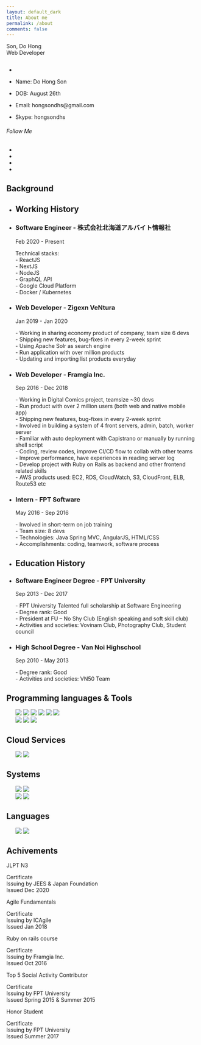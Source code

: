 ```yaml
---
layout: default_dark
title: About me
permalink: /about
comments: false
---
```


<div class="row justify-content-between about-me">
  <div class="col-lg-3 col-md-4 col-sm-12 order-md-12">
    <div class="sticky-top sticky-top-20">
      <div class="profile">
        <div class="profile-name">
          <span class="name">Son, Do Hong</span><br>
          <span class="job">Web Developer</span>
        </div>
        <figure class="profile-image">
          <img src="assets/images/profile.jpg" alt="">
        </figure>
        <ul class="profile-information">
          <li></li>
          <li>
            <p><span>Name:</span> Do Hong Son</p>
          </li>
          <li>
            <p><span>DOB:</span> August 26th</p>
          </li>
          <li>
            <p><span>Email:</span> hongsondhs@gmail.com</p>
          </li>
          <li>
            <p><span>Skype:</span> hongsondhs</p>
          </li>
        </ul>
        <div class="col-md-12 text-center">
          <h6 class="title">Follow Me</h6>
          <ul class="social-links circle">
            <li class="facebook"><a href="https://www.facebook.com/sondh5" target="social_window" title="facebook"> <i class="fa fa-facebook"></i></a></li>
            <li class="xing"><a href="skype:hongsondhs?call" target="social_window" title="instagram"> <i class="fa fa-skype"></i></a></li>
            <li class="linkedin"><a href="https://www.linkedin.com/in/sondh5/" target="social_window" title="linkedin"> <i class="fa fa-linkedin"></i></a></li>
            <li class="stumbleupon"><a href="https://sondh5.pixieset.com/" target="social_window" title="pixieset"> <i class="fa fa-camera"></i></a></li>
          </ul>
        </div>
        <!-- <div class="col-md-12">
          <form method="get" action="{{ site.baseurl }}/public/CV_DOHONGSON.pdf" target="_blank">
            <button type="submit" class="btn site-btn icon">Download CV<i class="fa fa-download" aria-hidden="true"></i></button>
          </form>
          </div> -->
      </div>
    </div>
  </div>
  <div class="col-lg-9 col-md-8 col-sm-12 order-md-1 pr-3">
    <div class="row">
      <div class="col-md-12">
        <div id="content" class="panel-container">
          <!-- Home Page
            ================================================== -->
          <div id="resume" style="display: block;" class="active">
            <div class="row">
              <section class="education">
                <div class="section-title">
                  <span></span>
                  <h2>Background</h2>
                </div>
                <div class="row">
                  <!-- Working History -->
                  <div class="working-history col-md-12 padding_15">
                    <ul class="timeline col-md-12">
                      <li>
                        <i class="fa fa-suitcase" aria-hidden="true"></i>
                        <h2 class="timeline-title">Working History</h2>
                      </li>
                      <!-- a work -->
                      <li>
                        <h3 class="line-title">Software Engineer - 株式会社北海道アルバイト情報社</h3>
                        <span>Feb 2020 - Present</span>
                        <p class="little-text">
                          Technical stacks:<br>
                          - ReactJS<br>
                          - NextJS<br>
                          - NodeJS<br>
                          - GraphQL API<br>
                          - Google Cloud Platform<br>
                          - Docker / Kubernetes
                        </p>
                      </li>
                      <!-- a work -->
                      <li>
                        <h3 class="line-title">Web Developer - Zigexn VeNtura</h3>
                        <span>Jan 2019 - Jan 2020</span>
                        <p class="little-text">
                          - Working in sharing economy product of company, team size 6 devs<br>
                          - Shipping new features, bug-fixes in every 2-week sprint<br>
                          - Using Apache Solr as search engine<br>
                          - Run application with over million products<br>
                          - Updating and importing list products everyday<br>
                        </p>
                      </li>
                      <!-- a work -->
                      <li>
                        <h3 class="line-title">Web Developer - Framgia Inc.</h3>
                        <span>Sep 2016 - Dec 2018</span>
                        <p class="little-text">
                          - Working in Digital Comics project, teamsize ~30 devs  <br>
                          - Run product with over 2 million users (both web and native mobile app) <br>
                          - Shipping new features, bug-fixes in every 2-week sprint<br>
                          - Involved in building a system of 4 front servers, admin, batch, worker server<br>
                          - Familiar with auto deployment with Capistrano or manually by running shell script<br>
                          - Coding, review codes, improve CI/CD flow to collab with other teams<br>
                          - Improve performance, have experiences in reading server log<br>
                          - Develop project with Ruby on Rails as backend and other frontend related skills<br>
                          - AWS products used: EC2, RDS, CloudWatch, S3, CloudFront, ELB, Route53 etc
                        </p>
                      </li>
                      <li>
                        <h3 class="line-title">Intern - FPT Software</h3>
                        <span>May 2016 - Sep 2016</span>
                        <p class="little-text">
                          - Involved in short-term on job training<br>
                          - Team size: 8 devs<br>
                          - Technologies: Java Spring MVC, AngularJS, HTML/CSS<br>
                          - Accomplishments: coding, teamwork, software process<br>
                        </p>
                      </li>
                    </ul>
                  </div>
                  <!-- Education History -->
                  <div class="education-history col-md-12 padding_15">
                    <ul class="timeline col-md-12 top_30">
                      <li>
                        <i class="fa fa-graduation-cap" aria-hidden="true"></i>
                        <h2 class="timeline-title">Education History</h2>
                      </li>
                      <!-- a work -->
                      <li>
                        <h3 class="line-title">Software Engineer Degree - FPT University</h3>
                        <span>Sep 2013 - Dec 2017</span>
                        <p class="little-text">
                          - FPT University Talented full scholarship at Software Engineering<br>
                          - Degree rank: Good<br>
                          - President at FU – No Shy Club (English speaking and soft skill club)<br>
                          - Activities and societies: Vovinam Club, Photography Club, Student council<br>
                        </p>
                      </li>
                      <!-- a work -->
                      <li>
                        <h3 class="line-title">High School Degree - Van Noi Highschool</h3>
                        <span>Sep 2010 - May 2013</span>
                        <p class="little-text">
                          - Degree rank: Good<br>
                          - Activities and societies: VN50 Team<br>
                        </p>
                      </li>
                    </ul>
                  </div>
                </div>
              </section>
            </div>
            <!-- Skills Section -->
            <div class="row skills">
              <section class="design-skills col-md-6">
                <div class="section-title">
                  <span></span>
                  <h2>Programming languages & Tools</h2>
                </div>
                <ul class="skill-list">
                  <img src="https://img.shields.io/badge/Ruby-029A83?style=for-the-badge&logo=ruby&logoColor=white"/>
                  <img src="https://img.shields.io/badge/Rails-029A83?style=for-the-badge&logo=ruby-on-rails&logoColor=white"/>
                  <img src="https://img.shields.io/badge/HTML-029A83?style=for-the-badge&logo=html5&logoColor=white"/>
                  <img src="https://img.shields.io/badge/CSS-029A83?&style=for-the-badge&logo=css3&logoColor=white"/>
                  <img src="https://img.shields.io/badge/JavaScript-029A83?style=for-the-badge&logo=javascript&logoColor=white"/>
                  <img src="https://img.shields.io/badge/graphql-029A83?style=for-the-badge&logo=graphql&logoColor=white"/>
                  <br/>
                  <img src="https://img.shields.io/badge/Node.js-029A83?style=for-the-badge&logo=node.js&logoColor=white"/>
                  <img src="https://img.shields.io/badge/React.js-029A83?style=for-the-badge&logo=react&logoColor=white"/>
                  <img src="https://img.shields.io/badge/next.js-029A83?style=for-the-badge&logo=next.js&logoColor=white"/>
                </ul>
                <div class="section-title">
                  <span></span>
                  <h2>Cloud Services</h2>
                </div>
                <ul class="skill-list">
                  <img src="https://img.shields.io/badge/Amazon_AWS-029A83?style=for-the-badge&logo=amazon-aws&logoColor=white"/>
                  <img src="https://img.shields.io/badge/Google_Cloud-029A83?style=for-the-badge&logo=google-cloud&logoColor=white"/>
                </ul>
              </section>
              <section class="code-skills col-md-6 ">
                <div class="section-title">
                  <span></span>
                  <h2>Systems</h2>
                </div>
                <ul class="list-icons">
                  <img src="https://img.shields.io/badge/MySQL-029A83?style=for-the-badge&logo=mysql&logoColor=white"/>
                  <img src="https://img.shields.io/badge/PostgreSQL-029A83?style=for-the-badge&logo=postgresql&logoColor=white"/>
                  <br/>
                  <img src="https://img.shields.io/badge/Docker-029A83?style=for-the-badge&logo=docker&logoColor=white"/>
                  <img src="https://img.shields.io/badge/Kubernetes-029A83?style=for-the-badge&logo=Kubernetes&logoColor=white"/>
                </ul>
                <div class="section-title">
                  <span></span>
                  <h2>Languages</h2>
                </div>
                <ul class="list-icons">
                  <img src="https://img.shields.io/badge/english-029A83?style=for-the-badge&logo=google-translate&logoColor=white"/>
                  <img src="https://img.shields.io/badge/japanese-029A83?style=for-the-badge&logo=google-translate&logoColor=white"/>
                </ul>
              </section>
            </div>
            <!-- My Services Section -->
            <div class="row">
              <section class="services line graybg col-md-12 padding_50 padbot_50">
                <div class="section-title">
                  <span></span>
                  <h2>Achivements</h2>
                </div>
                <div class="row">
                  <!-- a service -->
                  <div class="col-md-6 col-sm-6 col-xs-12 pb-3">
                    <div class="service row m_0">
                      <div class="icon col-md-3 p_0">
                        <i class="flaticon-approve"></i>
                      </div>
                      <div class="col-md-9 p_0">
                        <span class="title">JLPT N3</span>
                        <p class="little-text">
                          Certificate<br>
                          Issuing by JEES & Japan Foundation<br>
                          Issued Dec 2020
                        </p>
                      </div>
                    </div>
                  </div>
                  <!-- a service -->
                  <div class="col-md-6 col-sm-6 col-xs-12 pb-3">
                    <div class="service row m_0">
                      <div class="icon col-md-3 p_0">
                        <i class="flaticon-analysis"></i>
                      </div>
                      <div class="col-md-9 p_0">
                        <span class="title">Agile Fundamentals</span>
                        <p class="little-text">
                          Certificate<br>
                          Issuing by ICAgile<br>
                          Issued Jan 2018
                        </p>
                      </div>
                    </div>
                  </div>
                  <!-- a service -->
                  <div class="col-md-6 col-sm-6 col-xs-12 pb-3">
                    <div class="service row m_0">
                      <div class="icon col-md-3 p_0">
                        <i class="flaticon-html"></i>
                      </div>
                      <div class="col-md-9 p_0">
                        <span class="title">Ruby on rails course</span>
                        <p class="little-text">
                          Certificate<br>
                          Issuing by Framgia Inc.<br>
                          Issued Oct 2016
                        </p>
                      </div>
                    </div>
                  </div>
                  <!-- a service -->
                  <div class="col-md-6 col-sm-6 col-xs-12 pb-3">
                    <div class="service row m_0">
                      <div class="icon col-md-3 p_0">
                        <i class="flaticon-competition"></i>
                      </div>
                      <div class="col-md-9 p_0">
                        <span class="title">Top 5 Social Activity Contributor</span>
                        <p class="little-text">
                          Certificate<br>
                          Issuing by FPT University<br>
                          Issued Spring 2015 & Summer 2015<br>
                        </p>
                      </div>
                    </div>
                  </div>
                  <!-- a service -->
                  <div class="col-md-6 col-sm-6 col-xs-12 pb-3">
                    <div class="service row m_0">
                      <div class="icon col-md-3 p_0">
                        <i class="flaticon-security"></i>
                      </div>
                      <div class="col-md-9 p_0">
                        <span class="title">Honor Student</span>
                        <p class="little-text">
                          Certificate<br>
                          Issuing by FPT University<br>
                          Issued Summer 2017
                        </p>
                      </div>
                    </div>
                  </div>
                </div>
              </section>
            </div>
          </div>
        </div>
      </div>
    </div>
  </div>
</div>
